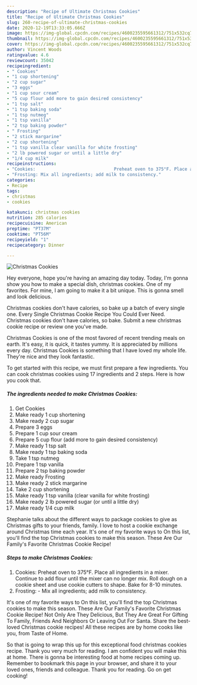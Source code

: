 ```yaml
---
description: "Recipe of Ultimate Christmas Cookies"
title: "Recipe of Ultimate Christmas Cookies"
slug: 260-recipe-of-ultimate-christmas-cookies
date: 2020-12-19T13:33:05.666Z
image: https://img-global.cpcdn.com/recipes/4600235595661312/751x532cq70/christmas-cookies-recipe-main-photo.jpg
thumbnail: https://img-global.cpcdn.com/recipes/4600235595661312/751x532cq70/christmas-cookies-recipe-main-photo.jpg
cover: https://img-global.cpcdn.com/recipes/4600235595661312/751x532cq70/christmas-cookies-recipe-main-photo.jpg
author: Vincent Woods
ratingvalue: 4.6
reviewcount: 35042
recipeingredient:
- " Cookies"
- "1 cup shortening"
- "2 cup sugar"
- "3 eggs"
- "1 cup sour cream"
- "5 cup flour add more to gain desired consistency"
- "1 tsp salt"
- "1 tsp baking soda"
- "1 tsp nutmeg"
- "1 tsp vanilla"
- "2 tsp baking powder"
- " Frosting"
- "2 stick margarine"
- "2 cup shortening"
- "1 tsp vanilla clear vanilla for white frosting"
- "2 lb powered sugar or until a little dry"
- "1/4 cup milk"
recipeinstructions:
- "Cookies:                              Preheat oven to 375°F. Place all ingredients in a mixer. Continue to add flour until the mixer can no longer mix. Roll dough on a cookie sheet and use cookie cutters to shape. Bake for 8-10 minutes."
- "Frosting: Mix all ingredients; add milk to consistency."
categories:
- Recipe
tags:
- christmas
- cookies

katakunci: christmas cookies 
nutrition: 285 calories
recipecuisine: American
preptime: "PT37M"
cooktime: "PT56M"
recipeyield: "1"
recipecategory: Dinner

---
```



![Christmas Cookies](https://img-global.cpcdn.com/recipes/4600235595661312/751x532cq70/christmas-cookies-recipe-main-photo.jpg)

Hey everyone, hope you're having an amazing day today. Today, I'm gonna show you how to make a special dish, christmas cookies. One of my favorites. For mine, I am going to make it a bit unique. This is gonna smell and look delicious.

Christmas cookies don&#39;t have calories, so bake up a batch of every single one. Every Single Christmas Cookie Recipe You Could Ever Need. Christmas cookies don&#39;t have calories, so bake. Submit a new christmas cookie recipe or review one you&#39;ve made.

Christmas Cookies is one of the most favored of recent trending meals on earth. It's easy, it is quick, it tastes yummy. It is appreciated by millions every day. Christmas Cookies is something that I have loved my whole life. They're nice and they look fantastic.


To get started with this recipe, we must first prepare a few ingredients. You can cook christmas cookies using 17 ingredients and 2 steps. Here is how you cook that.

<!--inarticleads1-->

##### The ingredients needed to make Christmas Cookies:

1. Get  Cookies
1. Make ready 1 cup shortening
1. Make ready 2 cup sugar
1. Prepare 3 eggs
1. Prepare 1 cup sour cream
1. Prepare 5 cup flour (add more to gain desired consistency)
1. Make ready 1 tsp salt
1. Make ready 1 tsp baking soda
1. Take 1 tsp nutmeg
1. Prepare 1 tsp vanilla
1. Prepare 2 tsp baking powder
1. Make ready  Frosting
1. Make ready 2 stick margarine
1. Take 2 cup shortening
1. Make ready 1 tsp vanilla (clear vanilla for white frosting)
1. Make ready 2 lb powered sugar (or until a little dry)
1. Make ready 1/4 cup milk


Stephanie talks about the different ways to package cookies to give as Christmas gifts to your friends, family. I love to host a cookie exchange around Christmas time each year. It&#39;s one of my favorite ways to On this list, you&#39;ll find the top Christmas cookies to make this season. These Are Our Family&#39;s Favorite Christmas Cookie Recipe! 

<!--inarticleads2-->

##### Steps to make Christmas Cookies:

1. Cookies:                              Preheat oven to 375°F. Place all ingredients in a mixer. Continue to add flour until the mixer can no longer mix. Roll dough on a cookie sheet and use cookie cutters to shape. Bake for 8-10 minutes.
1. Frosting: - Mix all ingredients; add milk to consistency.


It&#39;s one of my favorite ways to On this list, you&#39;ll find the top Christmas cookies to make this season. These Are Our Family&#39;s Favorite Christmas Cookie Recipe! Not Only Are They Delicious, But They Are Great For Gifting To Family, Friends And Neighbors Or Leaving Out For Santa. Share the best-loved Christmas cookie recipes! All these recipes are by home cooks like you, from Taste of Home. 

So that is going to wrap this up for this exceptional food christmas cookies recipe. Thank you very much for reading. I am confident you will make this at home. There is gonna be interesting food at home recipes coming up. Remember to bookmark this page in your browser, and share it to your loved ones, friends and colleague. Thank you for reading. Go on get cooking!
